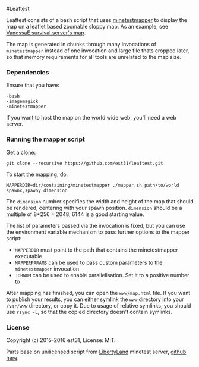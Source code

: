 #Leaftest

Leaftest consists of a bash script that uses [minetestmapper](https://github.com/Rogier-5/minetest-mapper-cpp) to display the map on a leaflet based zoomable sloppy map. As an example, see [VanessaE survival server's map](https://daconcepts.com/vanessa/hobbies/minetest/worldmaps/Survival_World/map.html).

The map is generated in chunks through many invocations of `minetestmapper` instead of one invocation and large file thats cropped later, so that memory requirements for all tools are unrelated to the map size.

### Dependencies

Ensure that you have:

    -bash
    -imagemagick
    -minetestmapper

If you want to host the map on the world wide web, you'll need a web server.

### Running the mapper script

Get a clone:
```
git clone --recursive https://github.com/est31/leaftest.git
```

To start the mapping, do:
```
MAPPERDIR=dir/containing/minetestmapper ./mapper.sh path/to/world spawnx,spawny dimension
```

The `dimension` number specifies the width and height of the map that should be rendered, centering with your spawn position. `dimension` should be a multiple of 8*256 =  2048, 6144 is a good starting value.

The list of parameters passed via the invocation is fixed,
but you can use the environment variable mechanism
to pass further options to the mapper script:

* `MAPPERDIR` must point to the path that contains the minetestmapper executable
* `MAPPERPARAMS` can be used to pass custom parameters to the `minetestmapper` invocation
* `JOBNUM` can be used to enable parallelisation. Set it to a positive number to

After mapping has finished, you can open the `www/map.html` file. If you want to publish your results, you can either symlink the `www` directory into your `/var/www` directory, or copy it. Due to usage of relative symlinks, you should use `rsync -L`, so that the copied directory doesn't contain symlinks.

### License
Copyright (c) 2015-2016 est31, License: MIT.

Parts base on unilicensed script from [LibertyLand](http://www.ayntest.net/pages/liberty-land-map.html) minetest server, [github here](https://github.com/ayntest/ayntest.github.io).
